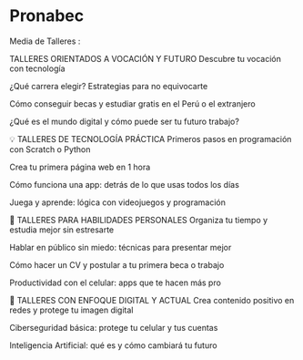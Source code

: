 # Pronabec
Media de Talleres :

 TALLERES ORIENTADOS A VOCACIÓN Y FUTURO
Descubre tu vocación con tecnología

¿Qué carrera elegir? Estrategias para no equivocarte

Cómo conseguir becas y estudiar gratis en el Perú o el extranjero

¿Qué es el mundo digital y cómo puede ser tu futuro trabajo?

💡 TALLERES DE TECNOLOGÍA PRÁCTICA
Primeros pasos en programación con Scratch o Python

Crea tu primera página web en 1 hora

Cómo funciona una app: detrás de lo que usas todos los días

Juega y aprende: lógica con videojuegos y programación

🎯 TALLERES PARA HABILIDADES PERSONALES
Organiza tu tiempo y estudia mejor sin estresarte

Hablar en público sin miedo: técnicas para presentar mejor

Cómo hacer un CV y postular a tu primera beca o trabajo

Productividad con el celular: apps que te hacen más pro

📱 TALLERES CON ENFOQUE DIGITAL Y ACTUAL
Crea contenido positivo en redes y protege tu imagen digital

Ciberseguridad básica: protege tu celular y tus cuentas

Inteligencia Artificial: qué es y cómo cambiará tu futuro
 

